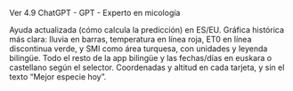 Ver 4.9
ChatGPT - GPT - Experto en micología

Ayuda actualizada (cómo calcula la predicción) en ES/EU.
Gráfica histórica más clara: lluvia en barras, temperatura en línea roja, ET0 en línea discontinua verde, y SMI como área turquesa, con unidades y leyenda bilingüe.
Todo el resto de la app bilingüe y las fechas/días en euskara o castellano según el selector.
Coordenadas y altitud en cada tarjeta, y sin el texto “Mejor especie hoy”.
